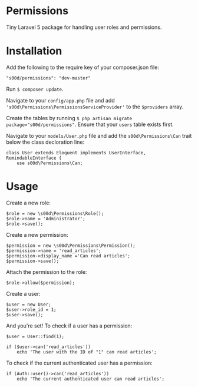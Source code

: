 Permissions
===========

Tiny Laravel 5 package for handling user roles and permissions.

Installation
============

Add the following to the require key of your composer.json file:

    "s00d/permissions": "dev-master"
    
        
Run `$ composer update`.

Navigate to your `config/app.php` file and add `'s00d\Permissions\PermissionsServiceProvider'` to the `$providers` array.

Create the tables by running `$ php artisan migrate package="s00d/permissions"`. Ensure that your `users` table exists first.

Navigate to your `models/User.php` file and add the `s00d\Permissions\Can` trait below the class decloration line:

    class User extends Eloquent implements UserInterface, RemindableInterface {
        use s00d\Permissions\Can;
        
Usage
=====

Create a new role:

    $role = new \s00d\Permissions\Role();
    $role->name = 'Administrator';
    $role->save();
    
Create a new permission:

    $permission = new \s00d\Permissions\Permission();
    $permission->name = 'read_articles';
    $permission->display_name ='Can read articles';
    $permission->save();
    
Attach the permission to the role:
  
    $role->allow($permission);
    
Create a user:

    $user = new User;
    $user->role_id = 1;
    $user->save();
    
And you're set! To check if a user has a permission:

    $user = User::find(1);

    if ($user->can('read_articles'))
        echo 'The user with the ID of "1" can read articles';
        
To check if the current authenticated user has a permission:

    if (Auth::user()->can('read_articles'))
        echo 'The current authenticated user can read articles';
        
